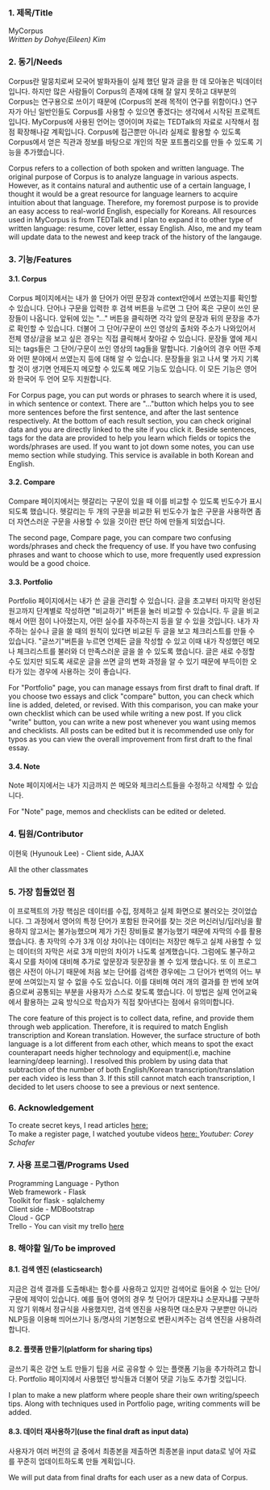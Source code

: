 <h3> 1. 제목/Title </h3>

MyCorpus <br>
*Written by Dohye(Eileen) Kim*


<h3> 2. 동기/Needs </h3>
  
Corpus란 말뭉치로써 모국어 발화자들이 실제 했던 말과 글을 한 데 모아놓은 빅데이터입니다. 하지만 많은 사람들이 Corpus의 존재에 대해 잘 알지 못하고 대부분의 Corpus는 연구용으로 쓰이기 때문에 (Corpus의 본래 목적이 연구를 위함이다.) 연구자가 아닌 일반인들도 Corpus를 사용할 수 있으면 좋겠다는 생각에서 시작된 프로젝트입니다. MyCorpus에 사용된 언어는 영어이며 자료는 TEDTalk의 자료로 시작해서 점점 확장해나갈 계획입니다. Corpus에 접근뿐만 아니라 실제로 활용할 수 있도록 Corpus에서 얻은 직관과 정보를 바탕으로 개인의 작문 포트폴리오를 만들 수 있도록 기능을 추가했습니다.

Corpus refers to a collection of both spoken and written language. The original purpose of Corpus is to analyze language in various aspects. However, as it contains natural and authentic use of a certain language, I thought it would be a great resource for language learners to acquire intuition about that language. Therefore, my foremost purpose is to provide an easy access to real-world English, especially for Koreans. All resources used in MyCorpus is from TEDTalk and I plan to expand it to other type of written language: resume, cover letter, essay English. Also, me and my team will update data to the newest and keep track of the history of the langauge.  
  
<h3> 3. 기능/Features </h3>

<h4> 3.1. Corpus </h4> 

Corpus 페이지에서는 내가 쓸 단어가 어떤 문장과 context안에서 쓰였는지를 확인할 수 있습니다. 단어나 구문을 입력한 후 검색 버튼을 누르면 그 단어 혹은 구문이 쓰인 문장들이 나옵니다. 앞뒤에 있는 "..." 버튼을 클릭하면 각각 앞의 문장과 뒤의 문장을 추가로 확인할 수 있습니다. 더불어 그 단어/구문이 쓰인 영상의 출처와 주소가 나와있어서 전체 영상/글을 보고 싶은 경우는 직접 클릭해서 찾아갈 수 있습니다. 문장들 옆에 제시되는 tags들은 그 단어/구문이 쓰인 영상의 tag들을 말합니다. 기술어의 경우 어떤 주제와 어떤 분야에서 쓰였는지 등에 대해 알 수 있습니다. 문장들을 읽고 나서 몇 가지 기록할 것이 생기면 언제든지 메모할 수 있도록 메모 기능도 있습니다. 이 모든 기능은 영어와 한국어 두 언어 모두 지원합니다.

For Corpus page, you can put words or phrases to search where it is used, in which sentence or context. There are "..."button which helps you to see more sentences before the first sentence, and after the last sentence respectively. At the bottom of each result section, you can check original data and you are directly linked to the site if you click it. Beside sentences, tags for the data are provided to help you learn which fields or topics the words/phrases are used. If you want to jot down some notes, you can use memo section while studying. This service is available in both Korean and English.

<h4> 3.2. Compare </h4> 

Compare 페이지에서는 헷갈리는 구문이 있을 때 이를 비교할 수 있도록 빈도수가 표시되도록 했습니다. 헷갈리는 두 개의 구문을 비교한 뒤 빈도수가 높은 구문을 사용하면 좀더 자연스러운 구문을 사용할 수 있을 것이란 판단 하에 만들게 되었습니다.

The second page, Compare page, you can compare two confusing words/phrases and check the frequency of use. If you have two confusing phrases and want to choose which to use, more frequently used expression would be a good choice.

<h4> 3.3. Portfolio </h4> 

Portfolio 페이지에서는 내가 쓴 글을 관리할 수 있습니다. 글을 초고부터 마지막 완성된 원고까지 단계별로 작성하면 "비교하기" 버튼을 눌러 비교할 수 있습니다. 두 글을 비교해서 어떤 점이 나아졌는지, 어떤 실수를 자주하는지 등을 알 수 있을 것입니다. 내가 자주하는 실수나 글을 쓸 때의 원칙이 있다면 비교된 두 글을 보고 체크리스트를 만들 수 있습니다. "글쓰기"버튼을 누르면 언제든 글을 작성할 수 있고 이때 내가 작성했던 메모나 체크리스트를 불러와 더 만족스러운 글을 쓸 수 있도록 했습니다. 글은 새로 수정할 수도 있지만 되도록 새로운 글을 쓰면 글의 변화 과정을 알 수 있기 때문에 부득이한 오타가 있는 경우에 사용하는 것이 좋습니다.

For "Portfolio" page, you can manage essays from first draft to final draft. If you choose two essays and click "compare" button, you can check which line is added, deleted, or revised. With this comparison, you can make your own checklist which can be used while writing a new post. If you click "write" button, you can write a new post whenever you want using memos and checklists. All posts can be edited but it is recommended use only for typos as you can view the overall improvement from first draft to the final essay.

<h4> 3.4. Note </h4> 

Note 페이지에서는 내가 지금까지 쓴 메모와 체크리스트들을 수정하고 삭제할 수 있습니다.

For "Note" page, memos and checklists can be edited or deleted.

<h3> 4. 팀원/Contributor </h3>

이현욱 (Hyunouk Lee) - Client side, AJAX

All the other classmates 

<h3> 5. 가장 힘들었던 점 </h3>

이 프로젝트의 가장 핵심은 데이터를 수집, 정제하고 실제 화면으로 불러오는 것이었습니다. 그 과정에서 영어의 특정 단어가 포함된 한국어를 찾는 것은 머신러닝/딥러닝을 활용하지 않고서는 불가능했으며 제가 가진 장비들로 불가능했기 때문에 자막의 수를 활용했습니다. 총 자막의 수가 3개 이상 차이나는 데이터는 저장만 해두고 실제 사용할 수 있는 데이터의 자막은 서로 3개 미만의 차이가 나도록 설계했습니다. 그럼에도 불구하고 혹시 모를 차이에 대비해 추가로 앞문장과 뒷문장을 볼 수 있게 했습니다. 또 이 프로그램은 사전이 아니기 때문에 처음 보는 단어를 검색한 경우에는 그 단어가 번역의 어느 부분에 쓰여있는지 알 수 없을 수도 있습니다. 이를 대비해 여러 개의 결과를 한 번에 보여줌으로써 공통되는 부분을 사용자가 스스로 찾도록 했습니다. 이 방법은 실제 언어교육에서 활용하는 교육 방식으로 학습자가 직접 찾아낸다는 점에서 유의미합니다.

The core feature of this project is to collect data, refine, and provide them through web application. Therefore, it is required to match English transcription and Korean translation. However, the surface structure of both language is a lot different from each other, which means to spot the exact counterapart needs higher technology and equipment(i.e, machine learning/deep learning). I resolved this problem by using data that subtraction of the number of both English/Korean transcription/translation per each video is less than 3. If this still cannot match each transcription, I decided to let users choose to see a previous or next sentence. 


<h3> 6. Acknowledgement </h3>

To create secret keys, I read articles [here: ](https://pynative.com/python-secrets-module/)<br>
To make a register page, I watched youtube videos [here: ](https://www.youtube.com/playlist?list=PL-osiE80TeTs4UjLw5MM6OjgkjFeUxCYH) *Youtuber: Corey Schafer*

<h3> 7. 사용 프로그램/Programs Used </h3>

Programming Language - Python<br>
Web framework - Flask<br>
Toolkit for flask - sqlalchemy<br>
Client side - MDBootstrap<br>
Cloud - GCP<br>
Trello - You can visit my trello [here](https://trello.com/b/GtXR1mwS/corpus-boards)

<h3> 8. 해야할 일/To be improved </h3>

<h4> 8.1. 검색 엔진 (elasticsearch)</h4>

지금은 검색 결과를 도출해내는 함수를 사용하고 있지만 검색어로 들어올 수 있는 단어/구문에 제약이 있습니다. 예를 들어 영어의 경우 첫 단어가 대문자냐 소문자냐를 구분하지 않기 위해서 정규식을 사용했지만, 검색 엔진을 사용하면 대소문자 구분뿐만 아니라 NLP등을 이용해 띄어쓰기나 동/명사의 기본형으로 변환시켜주는 검색 엔진을 사용하려 합니다.

<h4> 8.2. 플랫폼 만들기(platform for sharing tips) </h4>

글쓰기 혹은 강연 노트 만들기 팁을 서로 공유할 수 있는 플랫폼 기능을 추가하려고 합니다. Portfolio 페이지에서 사용했던 방식들과 더불어 댓글 기능도 추가할 것입니다.

I plan to make a new platform where people share their own writing/speech tips. Along with techniques used in Portfolio page, writing comments will be added.

<h4> 8.3. 데이터 재사용하기(use the final draft as input data) </h4>
사용자가 여러 버전의 글 중에서 최종본을 제출하면 최종본을 input data로 넣어 자료를 꾸준히 업데이트하도록 만들 계획입니다.

We will put data from final drafts for each user as a new data of Corpus.
